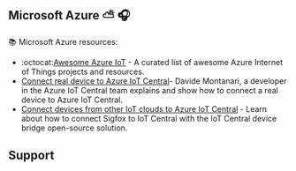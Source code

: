 
## Microsoft Azure :partly_sunny: 🎧

📚 Microsoft Azure resources:


 * :octocat:[Awesome Azure IoT](https://github.com/Azure/iot) - A curated list of awesome Azure Internet of Things projects and resources.
 * [Connect real device to Azure IoT Central](https://www.youtube.com/watch?v=mvxFx8-ICw4)- Davide Montanari, a developer in the Azure IoT Central team explains and show how to connect a real device to Azure IoT Central.
 * [Connect devices from other IoT clouds to Azure IoT Central](https://www.youtube.com/watch?v=O5UqYugLDHI) - Learn about how to connect Sigfox to IoT Central with the IoT Central device bridge open-source solution.

Support
-------
